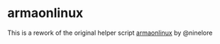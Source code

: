 # armaonlinux

This is a rework of the original helper script [armaonlinux](https://github.com/ninelore/armaonlinux) by @ninelore
